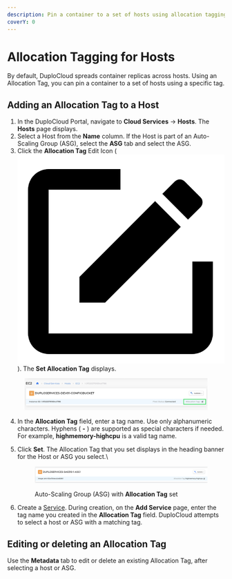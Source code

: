 ```yaml
---
description: Pin a container to a set of hosts using allocation tagging
coverY: 0
---
```


# Allocation Tagging for Hosts

By default, DuploCloud spreads container replicas across hosts. Using an Allocation Tag, you can pin a container to a set of hosts using a specific tag.&#x20;

## Adding an Allocation Tag to a Host

1. In the DuploCloud Portal, navigate to **Cloud Services** -> **Hosts**. The **Hosts** page displays.
2. Select a Host from the **Name** column. If the Host is part of an Auto-Scaling Group (ASG), select the **ASG** tab and select the ASG.
3. Click the **Allocation Tag** Edit Icon ( <img src="../.gitbook/assets/square_edit_icon (6).png" alt="" data-size="line">). The **Set Allocation Tag** displays.

<figure><img src="../.gitbook/assets/screenshot-nimbusweb.me-2024.02.20-15_29_49.png" alt=""><figcaption></figcaption></figure>

4. In the **Allocation Tag** field, enter a tag name. Use only alphanumeric characters. Hyphens ( **-** ) are supported as special characters if needed. For example, **highmemory-highcpu** is a valid tag name.
5.  Click **Set**. The Allocation Tag that you set displays in the heading banner for the Host or ASG you select.\


    <figure><img src="../.gitbook/assets/AT2.png" alt=""><figcaption><p>Auto-Scaling Group (ASG) with <strong>Allocation Tag</strong> set</p></figcaption></figure>


6. Create a [Service](../overview/aws-services/). During creation, on the **Add Service** page, enter the tag name you created in the **Allocation Tag** field. DuploCloud attempts to select a host or ASG with a matching tag.

## Editing or deleting an Allocation Tag

Use the **Metadata** tab to edit or delete an existing Allocation Tag, after selecting a host or ASG.

